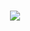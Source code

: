 <!-- 动态打字效果 -->
<h1 align="center">
  <a>
    <img src="https://readme-typing-svg.herokuapp.com/?lines= console.log(%22Hello%2C%20World!%22);Populatus!&center=true&size=27">
  </a>
</h1>
